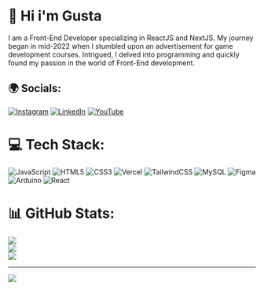 # 🤘 Hi i'm Gusta
I am a Front-End Developer specializing in ReactJS and NextJS. My journey began in mid-2022 when I stumbled upon an advertisement for game development courses. Intrigued, I delved into programming and quickly found my passion in the world of Front-End development.


## 🌍 Socials:
[![Instagram](https://img.shields.io/badge/Instagram-%23E4405F.svg?logo=Instagram&logoColor=white)](https://instagram.com/GustaGabe) [![LinkedIn](https://img.shields.io/badge/LinkedIn-%230077B5.svg?logo=linkedin&logoColor=white)](https://linkedin.com/in/gustavo-gabriel-6ab171240) [![YouTube](https://img.shields.io/badge/YouTube-%23FF0000.svg?logo=YouTube&logoColor=white)](https://youtube.com/@gusta6695) 
# 💻 Tech Stack:
![JavaScript](https://img.shields.io/badge/javascript-%23323330.svg?style=for-the-badge&logo=javascript&logoColor=%23F7DF1E) ![HTML5](https://img.shields.io/badge/html5-%23E34F26.svg?style=for-the-badge&logo=html5&logoColor=white) ![CSS3](https://img.shields.io/badge/css3-%231572B6.svg?style=for-the-badge&logo=css3&logoColor=white) ![Vercel](https://img.shields.io/badge/vercel-%23000000.svg?style=for-the-badge&logo=vercel&logoColor=white) ![TailwindCSS](https://img.shields.io/badge/tailwindcss-%2338B2AC.svg?style=for-the-badge&logo=tailwind-css&logoColor=white) ![MySQL](https://img.shields.io/badge/mysql-%2300000f.svg?style=for-the-badge&logo=mysql&logoColor=white) ![Figma](https://img.shields.io/badge/figma-%23F24E1E.svg?style=for-the-badge&logo=figma&logoColor=white) ![Arduino](https://img.shields.io/badge/-Arduino-00979D?style=for-the-badge&logo=Arduino&logoColor=white) ![React](https://img.shields.io/badge/react-%2320232a.svg?style=for-the-badge&logo=react&logoColor=%2361DAFB)
# 📊 GitHub Stats:
![](https://github-readme-stats.vercel.app/api?username=GustaGabe&theme=dark&hide_border=false&include_all_commits=false&count_private=false)<br/>
![](https://github-readme-streak-stats.herokuapp.com/?user=GustaGabe&theme=dark&hide_border=false)<br/>
![](https://github-readme-stats.vercel.app/api/top-langs/?username=GustaGabe&theme=dark&hide_border=false&include_all_commits=false&count_private=false&layout=compact)

---
[![](https://visitcount.itsvg.in/api?id=GustaGabe&icon=2&color=0)](https://visitcount.itsvg.in)

